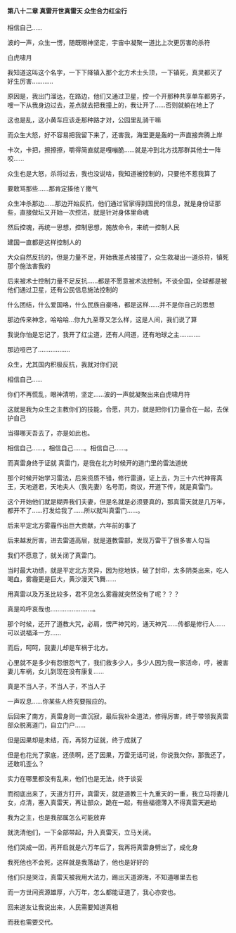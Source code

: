 #### 第八十二章 真雷开世真雷天 众生合力红尘行


相信自己……

波的一声，众生一愣，随既眼神坚定，宇宙中凝聚一道比上次更厉害的杀符

白虎啸月

我知道这叫这个名字，一下下降镇入那个北方术士头顶，一下镇死，真灵都灭了
好生厉害…………

原因是，我出门溜达，在路边，他们又通过卫星，控一个开那种共享单车都男子，嗖一下从我身边过去，差点就去把我撞上的，我让开了……否则就躺在地上了

这也是乱，这小黄车应该走那种路才对，公园里乱骑干嘛

而众生大怒，好不容易把我留下来了，还害我，海里更是轰的一声直接奔腾上岸

卡次，卡把，擦擦擦，嚼得简直就是嘎嘣脆……就是冲到北方找那群其他士一阵咬……

众生也是大怒，杀将过去，我也没说啥，我知道被控制的，只要他不惹我算了

要敢骂那些……那肯定揍他丫撒气

众生冲杀那边……那边开始反抗，他们通过官家得到国民的信息，就是身份证那些，直接做坛又开始一次控法，就是针对身体里命魂

然后控魂，再统一思想，控制思想，施放命令，来统一控制人民

建国一直都是这样控制人的

大众自然反抗的，但是力量不足，开始我差点被撞了，众生救凝出一道杀符，镇死那个施法害我的

后来被术士控制力量不足反抗……都是不愿意被术法控制，不谈全国，全球都是被他们通过卫星，还有公民信息施法控制的

什么团结，什么爱国咯，什么民族自豪咯，都是这样……并不是你自己的思想


那边传来神念，哈哈哈…你九九至尊又怎么样，这是人间，我们说了算

我说你怕是忘记了，我开了红尘道，还有人间道，还有地球之主…………

那边哑巴了………………

众生，尤其国内积极反抗，我就对你们说

相信自己……

你们不再慌乱，眼神清明，坚定……波的一声就凝聚出来白虎啸月符

这就是我为众生之主教你们的技能，合愿，共力，就是把你们力量合在一起，去保护自己

当得哪天吾去了，亦是如此也。

相信自己……。相信自己……。相信自己……。


而真雷身终于证就
真雷门，是我在北方时候开的道门里的雷法道统

那个时候开始学习雷法，后来资质不错，修行雷道，证上去，为三十六代神霄真王，天地道君，天地夫人（我先妻）名号而，商议，开道下传，就是真雷门。

这个开始他们就是糊弄我们夫妻，但是名就是必须要真的，那真雷天就是几万年，都开不了……打发给我了……所以就叫真雷门……。

后来平定北方雾霾作出巨大贡献，六年前的事了

后来越发厉害，进去雷道高层，就是道教雷部，发现万雷干了很多害人勾当

我们不愿意了，就关闭了真雷门。

当时最大功绩，就是平定北方灵异，因为挖地铁，破了封印，太多阴类出来，吃人喝血，雾霾更是巨大，黄沙漫天飞舞……

用真雷以及万圣比较多，君不见怎么雾霾就突然没有了呢？？？

真是呜呼哀哉也……………………。

那个时候，还开了道教大咒，必肩，愣严神咒的，通天神咒……传都是修行人……可以说福泽一方……

而后，呵呵，我妻儿却是车祸于北方。

心里就不是多少有怨恨怨气了，我们救多少人，多少人因为我一家活命，哼，被害妻儿车祸，女儿到现在没有康复……

真是不当人子，不当人子，不当人子

一声叹息……你某些人终究要报应的。

后回来了南方，真雷身则一直沉寂，最后我补全道法，修得厉害，终于带领我真雷部众脱离道门，自立门户……

但是因果却是未结，而，再努力证就，终于成就了

但是也花光了家底，还债啊，还了因果，万雷无话可说，你说我欠你，那我还了，还敢叽歪么？

实力在哪里都没有乱来，他们也是无法，终于谈妥

而彻底出来了，天道方打开，真雷天，就是道教三十九重天的一重，我立马将妻儿女，点清，塞入真雷天，再让部众，跪在一起，有些福德薄入不得真雷天避劫

我为之主，也是我部属怎么可能放弃

就洗清他们，一下全部带起，升入真雷天，立马关闭。

他们哭成一团，再开启就是六万年后了，我再将真雷身劈出了，成化身

我死他也不会死，这样就是我落劫了，他也是好好的

他们只是哭泣，真雷天被我用大法力，踢出天道源海，不知道哪里去也

而一方世间资源雄厚，六万年，怎么都能证道了，我心亦安也。

回来道友让我说出来，人民需要知道真相

而我也需要交代。



